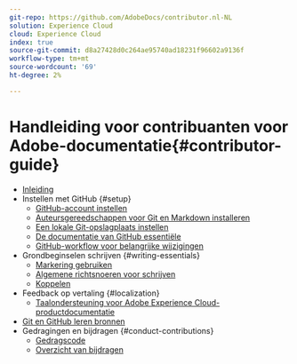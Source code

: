 ```yaml
---
git-repo: https://github.com/AdobeDocs/contributor.nl-NL
solution: Experience Cloud
cloud: Experience Cloud
index: true
source-git-commit: d8a27428d0c264ae95740ad18231f96602a9136f
workflow-type: tm+mt
source-wordcount: '69'
ht-degree: 2%

---
```



# Handleiding voor contribuanten voor Adobe-documentatie{#contributor-guide}

+ [Inleiding](introduction.md)
+ Instellen met GitHub {#setup}
   + [GitHub-account instellen](setup/github-signup.md)
   + [Auteursgereedschappen voor Git en Markdown installeren](setup/install-tools.md)
   + [Een lokale Git-opslagplaats instellen](setup/local-repo.md)
   + [De documentatie van GitHub essentiële](setup/git-fundamentals.md)
   + [GitHub-workflow voor belangrijke wijzigingen](setup/full-workflow.md)
+ Grondbeginselen schrijven {#writing-essentials}
   + [Markering gebruiken](writing-essentials/markdown.md)
   + [Algemene richtsnoeren voor schrijven](writing-essentials/general-writing-guidance.md)
   + [Koppelen](writing-essentials/linking.md)
+ Feedback op vertaling {#localization}
   + [Taalondersteuning voor Adobe Experience Cloud-productdocumentatie](localization/machine-translation.md)
+ [Git en GitHub leren bronnen](resources.md)
+ Gedragingen en bijdragen {#conduct-contributions}
   + [Gedragscode](conduct/code-of-conduct.md)
   + [Overzicht van bijdragen](conduct/contributing.md)
